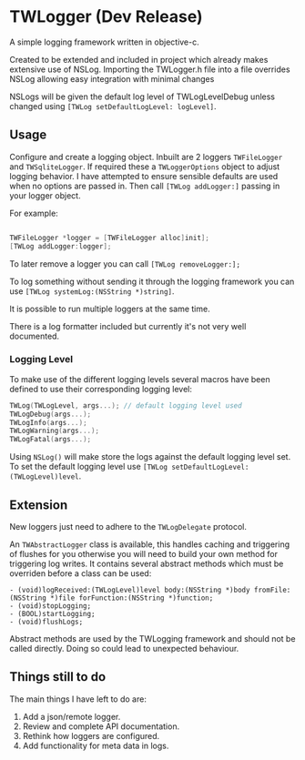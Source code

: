 #  TWLogger (Dev Release)

A simple logging framework written in objective-c.

Created to be extended and included in project which already makes extensive use of NSLog. Importing the TWLogger.h file into a file overrides NSLog allowing easy integration with minimal changes

NSLogs will be given the default log level of TWLogLevelDebug unless changed using `[TWLog setDefaultLogLevel: logLevel]`.

## Usage

Configure and create a logging object. Inbuilt are 2 loggers `TWFileLogger` and `TWSqliteLogger`. If required these a `TWLoggerOptions` object to adjust logging behavior. I have attempted to ensure sensible defaults are used when no options are passed in. Then call `[TWLog addLogger:]` passing in your logger object.

For example:
```objective-c

TWFileLogger *logger = [TWFileLogger alloc]init];
[TWLog addLogger:logger];

```
To later remove a logger you can call  `[TWLog removeLogger:];`

To log something without sending it through the logging framework you can use `[TWLog systemLog:(NSString *)string]`.

It is possible to run multiple loggers at the same time.

There is a log formatter included but currently it's not very well documented.

### Logging Level
To make use of the different logging levels several macros have been defined to use their corresponding logging level:

``` objective-c
TWLog(TWLogLevel, args...); // default logging level used
TWLogDebug(args...);
TWLogInfo(args...);
TWLogWarning(args...);
TWLogFatal(args...);
```
Using `NSLog()` will make store the logs against the default logging level set. To set the default logging level use `[TWLog setDefaultLogLevel:(TWLogLevel)level`.

## Extension

New loggers just need to adhere to the `TWLogDelegate` protocol. 

An `TWAbstractLogger` class is available, this handles caching and triggering of flushes for you otherwise you will need to build your own method for triggering log writes. It contains several abstract methods which must be overriden before a class can be used:

```
- (void)logReceived:(TWLogLevel)level body:(NSString *)body fromFile:(NSString *)file forFunction:(NSString *)function;
- (void)stopLogging;
- (BOOL)startLogging;
- (void)flushLogs;
```
Abstract methods are used by the TWLogging framework and should not be called directly. Doing so could lead to unexpected behaviour.

## Things still to do

The main things I have left to do are:

1. Add a json/remote logger.
2. Review and complete API documentation.
3. Rethink how loggers are configured.
4. Add functionality for meta data in logs.

